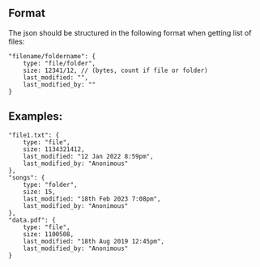 ## Format
The json should be structured in the following format when getting list of files:
```
"filename/foldername": {
	type: "file/folder",
	size: 12341/12, // (bytes, count if file or folder)
	last_modified: "",
	last_modified_by: ""
}
```

## Examples:
```
"file1.txt": {
	type: "file",
	size: 1134321412,
	last_modified: "12 Jan 2022 8:59pm",
	last_modified_by: "Anonimous"
}, 
"songs": {
	type: "folder",
	size: 15,
	last_modified: "18th Feb 2023 7:08pm",
	last_modified_by: "Anonimous"
}, 
"data.pdf": {
	type: "file",
	size: 1100508,
	last_modified: "18th Aug 2019 12:45pm",
	last_modified_by: "Anonimous"
}
```
